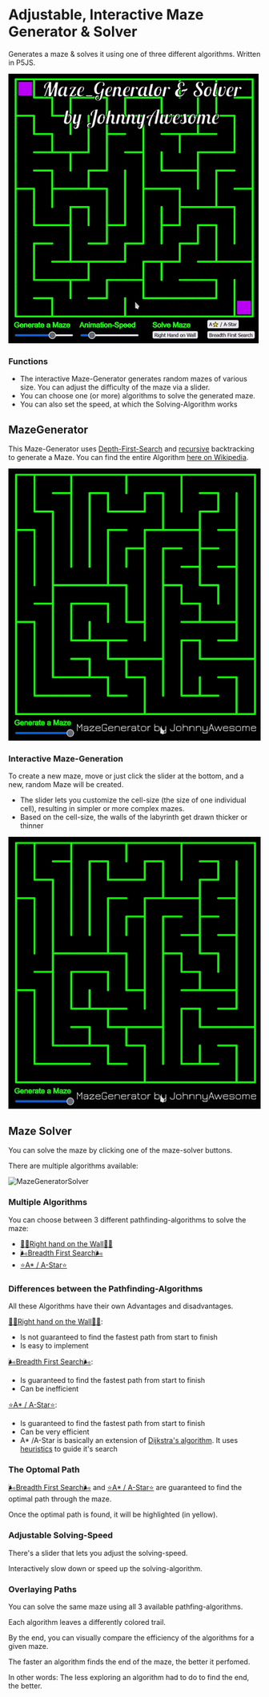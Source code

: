# Adjustable, Interactive Maze Generator & Solver

Generates a maze & solves it using one of three different algorithms. Written in P5JS.

![MazeGeneratorSolver](https://raw.githubusercontent.com/johnnyawesome/MazeGeneratorSolver/main/MazeGeneratorSolver/DemoImages/MazeGeneratorSolver.gif)

### Functions

- The interactive Maze-Generator generates random mazes of various size. You can adjust the difficulty of the maze via a slider.
- You can choose one (or more) algorithms to solve the generated maze.
- You can also set the speed, at which the Solving-Algorithm works

## MazeGenerator

This Maze-Generator uses [Depth-First-Search](https://en.wikipedia.org/wiki/Depth-first_search) and [recursive](https://en.wikipedia.org/wiki/Recursion_(computer_science)) backtracking to generate a Maze.
You can find the entire Algorithm [here on Wikipedia](https://en.wikipedia.org/wiki/Maze_generation_algorithm#Randomized_depth-first_search).

![MazeGenerator](https://raw.githubusercontent.com/johnnyawesome/MazeGenerator/main/MazeGenerator/DemoImages/MazeGenerator.gif)


### Interactive Maze-Generation

To create a new maze, move or just click the slider at the bottom, and a new, random Maze will be created.

- The slider lets you customize the cell-size (the size of one individual cell), resulting in simpler or more complex mazes.
- Based on the cell-size, the walls of the labyrinth get drawn thicker or thinner

![MazeGenerator](https://raw.githubusercontent.com/johnnyawesome/MazeGenerator/main/MazeGenerator/DemoImages/MazeGenerator.gif)

## Maze Solver

You can solve the maze by clicking one of the maze-solver buttons.

There are multiple algorithms available:

![MazeGeneratorSolver]([https://raw.githubusercontent.com/johnnyawesome/MazeGenerator/main/MazeGenerator/DemoImages/MazeGenerator.gif](https://raw.githubusercontent.com/johnnyawesome/MazeGeneratorSolver/main/MazeGeneratorSolver/DemoImages/MazeGeneratorSolver.gif))

### Multiple Algorithms

You can choose between 3 different pathfinding-algorithms to solve the maze:

- [👋🏻Right hand on the Wall👋🏻](https://en.wikipedia.org/wiki/Maze-solving_algorithm#Wall_follower)
- [🌬️Breadth First Search🌬️](https://en.wikipedia.org/wiki/Breadth-first_search)
- [⭐A* / A-Star⭐](https://en.wikipedia.org/wiki/A*_search_algorithm)


### Differences between the Pathfinding-Algorithms

All these Algorithms have their own Advantages and disadvantages.

[👋🏻Right hand on the Wall👋🏻](https://en.wikipedia.org/wiki/Maze-solving_algorithm#Wall_follower):

- Is not guaranteed to find the fastest path from start to finish
- Is easy to implement

[🌬️Breadth First Search🌬️](https://en.wikipedia.org/wiki/Breadth-first_search):

- Is guaranteed to find the fastest path from start to finish
- Can be inefficient

[⭐A* / A-Star⭐](https://en.wikipedia.org/wiki/A*_search_algorithm):

- Is guaranteed to find the fastest path from start to finish
- Can be very efficient
- A* /A-Star is basically an extension of [Dijkstra's algorithm](https://en.wikipedia.org/wiki/Dijkstra%27s_algorithm). It uses [heuristics](https://en.wikipedia.org/wiki/Heuristic_(computer_science)) to guide it's search

### The Optomal Path

[🌬️Breadth First Search🌬️](https://en.wikipedia.org/wiki/Breadth-first_search) and [⭐A* / A-Star⭐](https://en.wikipedia.org/wiki/A*_search_algorithm) are guaranteed to find the optimal path through the maze.

Once the optimal path is found, it will be highlighted (in yellow).

### Adjustable Solving-Speed

There's a slider that lets you adjust the solving-speed.

Interactively slow down or speed up the solving-algorithm.

### Overlaying Paths

You can solve the same maze using all 3 available pathfing-algorithms.

Each algorithm leaves a differently colored trail.

By the end, you can visually compare the efficiency of the algorithms for a given maze.

The faster an algorithm finds the end of the maze, the better it perfomed.

In other words: The less exploring an algorithm had to do to find the end, the better.
